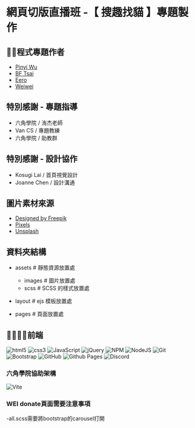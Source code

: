 # 網頁切版直播班 -【 搜趣找貓 】專題製作

## 🕺💃程式專題作者
  - [Pinyi Wu](https://github.com/PinyiW0)
  - [BF Tsai](https://github.com/bftsai)
  - [Eero](https://github.com/sksak75312)
  - [Weiwei](https://github.com/cieliscute)

## 特別感謝 - 專題指導
  - 六角學院 / 洧杰老師
  - Van CS / 專題教練
  - 六角學院 / 助教群
    
## 特別感謝 - 設計協作
  - Kosugi Lai / 首頁視覺設計
  - Joanne Chen / 設計溝通

## 圖片素材來源
- [Designed by Freepik](www.freepik.com)
- [Pixels](https://www.pexels.com/zh-tw/)
- [Unsplash](https://unsplash.com/)


## 資料夾結構
  - assets # 靜態資源放置處
    - images # 圖片放置處
    - scss # SCSS 的樣式放置處

  - layout # ejs 模板放置處
  - pages # 頁面放置處



## 🧑‍💻👩‍💻前端
![html5](https://camo.githubusercontent.com/49fbb99f92674cc6825349b154b65aaf4064aec465d61e8e1f9fb99da3d922a1/68747470733a2f2f696d672e736869656c64732e696f2f62616467652f68746d6c352d2532334533344632362e7376673f7374796c653d666f722d7468652d6261646765266c6f676f3d68746d6c35266c6f676f436f6c6f723d7768697465)
![css3](https://camo.githubusercontent.com/e6b67b27998fca3bccf4c0ee479fc8f9de09d91f389cccfbe6cb1e29c10cfbd7/68747470733a2f2f696d672e736869656c64732e696f2f62616467652f637373332d2532333135373242362e7376673f7374796c653d666f722d7468652d6261646765266c6f676f3d63737333266c6f676f436f6c6f723d7768697465)
![JavaScript](https://img.shields.io/badge/javascript-%23323330.svg?style=for-the-badge&logo=javascript&logoColor=%23F7DF1E)
![jQuery](https://img.shields.io/badge/jquery-%230769AD.svg?style=for-the-badge&logo=jquery&logoColor=white)
![NPM](https://img.shields.io/badge/NPM-%23CB3837.svg?style=for-the-badge&logo=npm&logoColor=white)
![NodeJS](https://img.shields.io/badge/node.js-6DA55F?style=for-the-badge&logo=node.js&logoColor=white)
![Git](https://img.shields.io/badge/git-%23F05033.svg?style=for-the-badge&logo=git&logoColor=white)
![Bootstrap](https://img.shields.io/badge/bootstrap-%238511FA.svg?style=for-the-badge&logo=bootstrap&logoColor=white)
![GitHub](https://img.shields.io/badge/github-%23121011.svg?style=for-the-badge&logo=github&logoColor=white)
![Github Pages](https://img.shields.io/badge/github%20pages-121013?style=for-the-badge&logo=github&logoColor=white)
![Discord](https://img.shields.io/badge/Discord-%235865F2.svg?style=for-the-badge&logo=discord&logoColor=white)
### 六角學院協助架構
![Vite](https://img.shields.io/badge/vite-%23646CFF.svg?style=for-the-badge&logo=vite&logoColor=white)


### WEI donate頁面需要注意事項
-all.scss需要將bootstrap的carousel打開
<!-- -all.scss要打開listgroup -->



